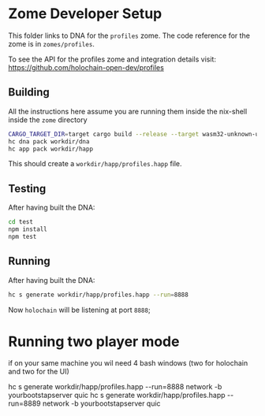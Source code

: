# Zome Developer Setup

This folder links to DNA for the `profiles` zome. The code reference for the zome is in `zomes/profiles`.

To see the API for the profiles zome and integration details visit:
https://github.com/holochain-open-dev/profiles


## Building

All the instructions here assume you are running them inside the nix-shell inside the `zome` directory 

```bash
CARGO_TARGET_DIR=target cargo build --release --target wasm32-unknown-unknown
hc dna pack workdir/dna
hc app pack workdir/happ
```

This should create a `workdir/happ/profiles.happ` file.

## Testing

After having built the DNA:

```bash
cd test
npm install
npm test
```

## Running

After having built the DNA:

```bash
hc s generate workdir/happ/profiles.happ --run=8888
```

Now `holochain` will be listening at port `8888`;

# Running two player mode

if on your same machine you wil need 4 bash windows (two for holochain and two for the UI)

hc s generate workdir/happ/profiles.happ --run=8888 network -b yourbootstapserver quic
hc s generate workdir/happ/profiles.happ --run=8889 network -b yourbootstapserver quic

